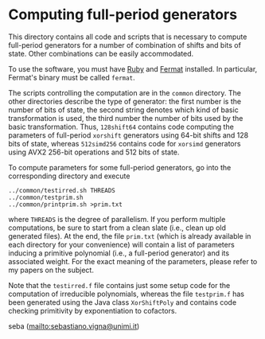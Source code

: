 Computing full-period generators
================================

This directory contains all code and scripts that is necessary to compute
full-period generators for a number of combination of shifts and bits of
state. Other combinations can be easily accommodated.

To use the software, you must have [Ruby](https://www.ruby-lang.org/) and
[Fermat](http://home.bway.net/lewis/) installed. In particular, Fermat's
binary must be called `fermat`.

The scripts controlling the computation are in the `common` directory. The
other directories describe the type of generator: the first number is the
number of bits of state, the second string denotes which kind of basic
transformation is used, the third number the number of bits used by the
basic transformation. Thus, `128shift64` contains code computing the
parameters of full-period `xorshift` generators using 64-bit shifts and
128 bits of state, whereas `512simd256` contains code for `xorsimd`
generators using AVX2 256-bit operations and 512 bits of state.

To compute parameters for some full-period generators, go into the
corresponding directory and execute

	../common/testirred.sh THREADS
	../common/testprim.sh
	../common/printprim.sh >prim.txt

where `THREADS` is the degree of parallelism. If you perform multiple
computations, be sure to start from a clean slate (i.e., clean up old
generated files). At the end, the file `prim.txt` (which is already
available in each directory for your convenience) will contain a list of
parameters inducing a primitive polynomial (i.e., a full-period generator)
and its associated weight. For the exact meaning of the parameters, please
refer to my papers on the subject.

Note that the `testirred.f` file contains just some setup code for the
computation of irreducible polynomials, whereas the file `testprim.f`
has been generated using the Java class `XorShiftPoly` and contains code
checking primitivity by exponentiation to cofactors.

seba (<mailto:sebastiano.vigna@unimi.it>)
